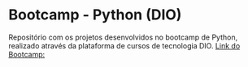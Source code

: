 # Bootcamp - Python (DIO)

Repositório com os projetos desenvolvidos no bootcamp de Python, realizado através da plataforma de cursos de tecnologia DIO.
[Link do Bootcamp:](https://web.dio.me/track/aae2c651-cde7-40b3-bfa8-51b451f50272)
